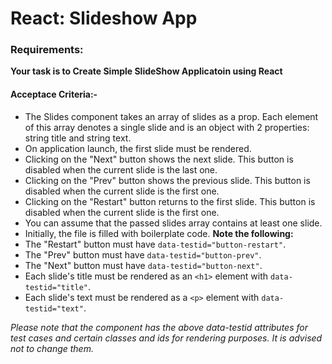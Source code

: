 # React: Slideshow App

### Requirements: 

**Your task is to Create Simple SlideShow Applicatoin using React**

#### Acceptace Criteria:-
- The Slides component takes an array of slides as a prop. Each element of this array denotes a single slide and is an object with 2 properties: string title and string text.
- On application launch, the first slide must be rendered.
- Clicking on the "Next" button shows the next slide. This button is disabled when the current slide is the last one.
- Clicking on the "Prev" button shows the previous slide. This button is disabled when the current slide is the first one.
- Clicking on the "Restart" button returns to the first slide. This button is disabled when the current slide is the first one.
- You can assume that the passed slides array contains at least one slide.
- Initially, the file is filled with boilerplate code. 
**Note the following:**
- The "Restart" button must have ```data-testid="button-restart"```.
- The "Prev" button must have ```data-testid="button-prev"```.
- The "Next" button must have ```data-testid="button-next"```.
- Each slide's title must be rendered as an ```<h1>``` element with ```data-testid="title"```.
- Each slide's text must be rendered as a ```<p>``` element with ```data-testid="text"```.
  
*Please note that the component has the above data-testid attributes for test cases and certain classes and ids for rendering purposes. It is advised not to change them.*
